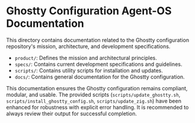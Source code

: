 # Ghostty Configuration Agent-OS Documentation

This directory contains documentation related to the Ghostty configuration repository's mission, architecture, and development specifications.

- `product/`: Defines the mission and architectural principles.
- `specs/`: Contains current development specifications and guidelines.
- `scripts/`: Contains utility scripts for installation and updates.
- `docs/`: Contains general documentation for the Ghostty configuration.

This documentation ensures the Ghostty configuration remains compliant, modular, and usable. The provided scripts (`scripts/update_ghostty.sh`, `scripts/install_ghostty_config.sh`, `scripts/update_zig.sh`) have been enhanced for robustness with explicit error handling. It is recommended to always review their output for successful completion.
